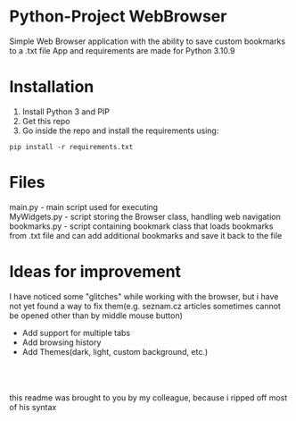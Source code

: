 # Python-Project WebBrowser
Simple Web Browser application with the ability to save custom bookmarks to a .txt file
App and requirements are made for Python 3.10.9

# Installation
1. Install Python 3 and PIP
2. Get this repo
3. Go inside the repo and install the requirements using:

```
pip install -r requirements.txt
```

# Files
main.py - main script used for executing<br/>
MyWidgets.py - script storing the Browser class, handling web navigation<br/>
bookmarks.py - script containing bookmark class that loads bookmarks from .txt file and can add additional bookmarks and save it back to the file<br/>

# Ideas for improvement
I have noticed some "glitches" while working with the browser, but i have not yet found a way to fix them(e.g. seznam.cz articles sometimes cannot be opened other than by middle mouse button)<br/>
- Add support for multiple tabs
- Add browsing history
- Add Themes(dark, light, custom background, etc.)
</br>
</br>
</br>
this readme was brought to you by my colleague, because i ripped off most of his syntax

